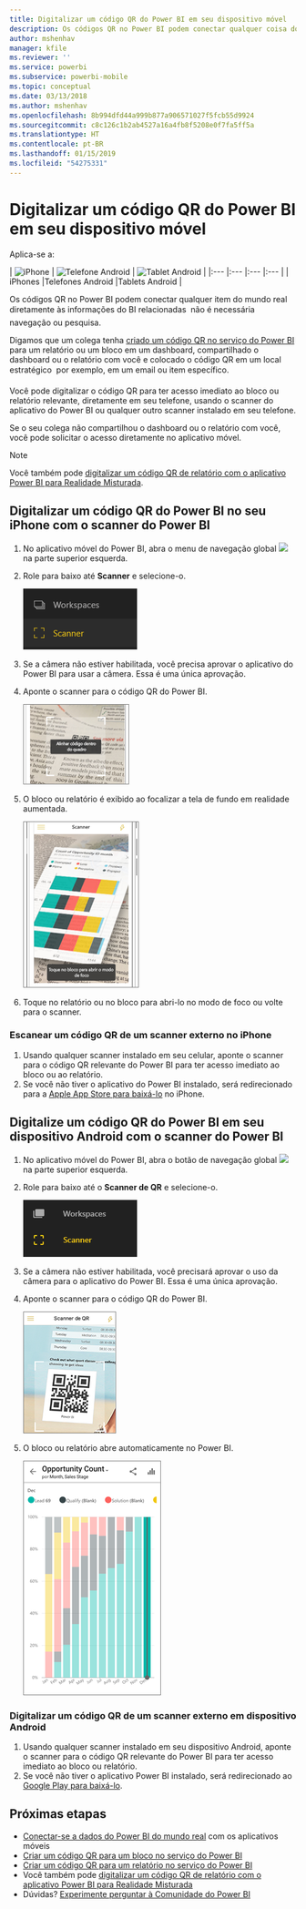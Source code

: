 ```yaml
---
title: Digitalizar um código QR do Power BI em seu dispositivo móvel
description: Os códigos QR no Power BI podem conectar qualquer coisa do mundo real diretamente às informações do BI relacionadas, no aplicativo móvel Power BI para iPhones e dispositivos Android.
author: mshenhav
manager: kfile
ms.reviewer: ''
ms.service: powerbi
ms.subservice: powerbi-mobile
ms.topic: conceptual
ms.date: 03/13/2018
ms.author: mshenhav
ms.openlocfilehash: 8b994dfd44a999b877a906571027f5fcb55d9924
ms.sourcegitcommit: c8c126c1b2ab4527a16a4fb8f5208e0f7fa5ff5a
ms.translationtype: HT
ms.contentlocale: pt-BR
ms.lasthandoff: 01/15/2019
ms.locfileid: "54275331"
---
```

# <a name="scan-a-power-bi-qr-code-from-your-mobile-device"></a>Digitalizar um código QR do Power BI em seu dispositivo móvel
Aplica-se a:

| ![iPhone](./media/mobile-apps-qr-code/ios-logo-40-px.png) | ![Telefone Android](././media/mobile-apps-qr-code/android-logo-40-px.png) | ![Tablet Android](././media/mobile-apps-qr-code/android-logo-40-px.png) |
|:--- |:--- |:--- |:--- |
| iPhones |Telefones Android |Tablets Android |

Os códigos QR no Power BI podem conectar qualquer item do mundo real diretamente às informações do BI relacionadas &#151; não é necessária navegação ou pesquisa.

Digamos que um colega tenha [criado um código QR no serviço do Power BI](../../service-create-qr-code-for-tile.md) para um relatório ou um bloco em um dashboard, compartilhado o dashboard ou o relatório com você e colocado o código QR em um local estratégico &#151; por exemplo, em um email ou item específico. 

Você pode digitalizar o código QR para ter acesso imediato ao bloco ou relatório relevante, diretamente em seu telefone, usando o scanner do aplicativo do Power BI ou qualquer outro scanner instalado em seu telefone. 

Se o seu colega não compartilhou o dashboard ou o relatório com você, você pode solicitar o acesso diretamente no aplicativo móvel. 

> [!NOTE]
> Você também pode [digitalizar um código QR de relatório com o aplicativo Power BI para Realidade Misturada](mobile-mixed-reality-app.md#scan-a-report-qr-code-in-holographic-view).

## <a name="scan-a-power-bi-qr-code-on-your-iphone-with-the-power-bi-scanner"></a>Digitalizar um código QR do Power BI no seu iPhone com o scanner do Power BI
1. No aplicativo móvel do Power BI, abra o menu de navegação global ![](media/mobile-apps-qr-code/power-bi-iphone-global-nav-button.png) na parte superior esquerda. 
2. Role para baixo até **Scanner** e selecione-o. 
   
    ![](media/mobile-apps-qr-code/power-bi-iphone-scanner-menu.png)
3. Se a câmera não estiver habilitada, você precisa aprovar o aplicativo do Power BI para usar a câmera. Essa é uma única aprovação. 
4. Aponte o scanner para o código QR do Power BI. 
   
    ![](media/mobile-apps-qr-code/power-bi-align-qr-code.png)
5. O bloco ou relatório é exibido ao focalizar a tela de fundo em realidade aumentada.
   
    ![](media/mobile-apps-qr-code/power-bi-ios-qr-ar-scanner.png)
6. Toque no relatório ou no bloco para abri-lo no modo de foco ou volte para o scanner.

### <a name="scan-a-qr-code-from-an-external-scanner-on-your-iphone"></a>Escanear um código QR de um scanner externo no iPhone
1. Usando qualquer scanner instalado em seu celular, aponte o scanner para o código QR relevante do Power BI para ter acesso imediato ao bloco ou ao relatório. 
2. Se você não tiver o aplicativo do Power BI instalado, será redirecionado para a [Apple App Store para baixá-lo](http://go.microsoft.com/fwlink/?LinkId=522062) no iPhone.

## <a name="scan-a-power-bi-qr-code-on-your-android-device-with-the-power-bi-scanner"></a>Digitalize um código QR do Power BI em seu dispositivo Android com o scanner do Power BI
1. No aplicativo móvel do Power BI, abra o botão de navegação global ![](media/mobile-apps-qr-code/power-bi-android-global-nav-icon.png) na parte superior esquerda. 
2. Role para baixo até o **Scanner de QR** e selecione-o.
   
    ![](media/mobile-apps-qr-code/power-bi-android-scanner-menu.png)
3. Se a câmera não estiver habilitada, você precisará aprovar o uso da câmera para o aplicativo do Power BI. Essa é uma única aprovação. 
4. Aponte o scanner para o código QR do Power BI. 
   
    ![](media/mobile-apps-qr-code/pbi_iph_qrscan.png)
5. O bloco ou relatório abre automaticamente no Power BI.
   
    ![](media/mobile-apps-qr-code/power-bi-android-tile.png)

### <a name="scan-a-qr-code-from-an-external-scanner-on-your-android-device"></a>Digitalizar um código QR de um scanner externo em dispositivo Android
1. Usando qualquer scanner instalado em seu dispositivo Android, aponte o scanner para o código QR relevante do Power BI para ter acesso imediato ao bloco ou relatório. 
2. Se você não tiver o aplicativo Power BI instalado, será redirecionado ao [Google Play para baixá-lo](http://go.microsoft.com/fwlink/?LinkID=544867). 

## <a name="next-steps"></a>Próximas etapas
* [Conectar-se a dados do Power BI do mundo real](mobile-apps-data-in-real-world-context.md) com os aplicativos móveis
* [Criar um código QR para um bloco no serviço do Power BI](../../service-create-qr-code-for-tile.md)
* [Criar um código QR para um relatório no serviço do Power BI](../../service-create-qr-code-for-report.md)
* Você também pode [digitalizar um código QR de relatório com o aplicativo Power BI para Realidade Misturada](mobile-mixed-reality-app.md)
* Dúvidas? [Experimente perguntar à Comunidade do Power BI](http://community.powerbi.com/)

